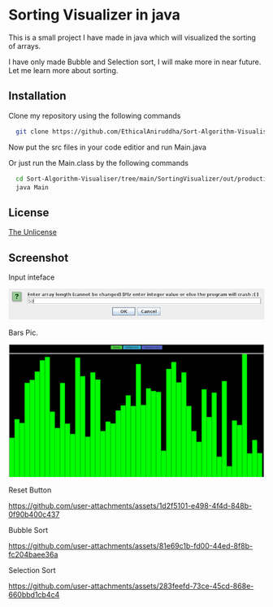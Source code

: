 
# Sorting Visualizer in java

This is a small project I have made in java which will visualized the sorting of arrays.

I have only made Bubble and Selection sort, I will make more in near future.
Let me learn more about sorting.



## Installation

Clone my repository using the following commands

```bash
  git clone https://github.com/EthicalAniruddha/Sort-Algorithm-Visualiser.git 
```

Now put the src files in your code editior and run Main.java

Or just run the Main.class by the following commands
```bash
  cd Sort-Algorithm-Visualiser/tree/main/SortingVisualizer/out/production/SortingVisualizer 
  java Main
```
## License

[The Unlicense](https://choosealicense.com/licenses/unlicense/)


## Screenshot

Input inteface

![Input](https://github.com/EthicalAniruddha/Sort-Algorithm-Visualiser/blob/0c2c4f72b3a6a804d5d86a8f61a8a2cbdcfd168e/Pic/Input.png)


Bars Pic.

![Bar](https://github.com/EthicalAniruddha/Sort-Algorithm-Visualiser/blob/0c2c4f72b3a6a804d5d86a8f61a8a2cbdcfd168e/Pic/Bars.png)


Reset Button

https://github.com/user-attachments/assets/1d2f5101-e498-4f4d-848b-0f90b400c437


Bubble Sort

https://github.com/user-attachments/assets/81e69c1b-fd00-44ed-8f8b-fc204baee36a


Selection Sort

https://github.com/user-attachments/assets/283feefd-73ce-45cd-868e-660bbd1cb4c4
